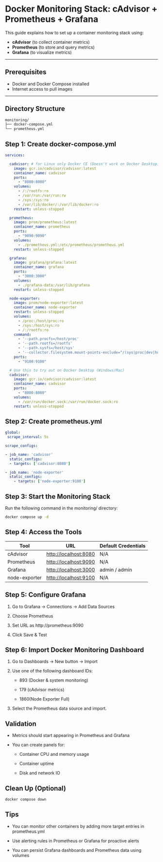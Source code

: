 # Docker Monitoring Stack: cAdvisor + Prometheus + Grafana

This guide explains how to set up a container monitoring stack using:

- **cAdvisor** (to collect container metrics)
- **Prometheus** (to store and query metrics)
- **Grafana** (to visualize metrics)

---

## Prerequisites

- Docker and Docker Compose installed
- Internet access to pull images

---

## Directory Structure

```bash
monitoring/
├── docker-compose.yml
└── prometheus.yml
```

## Step 1: Create docker-compose.yml

```yaml
services:

  cadvisor: # for Linux only Docker CE (Doesn't work on Docker Desktop)
    image: gcr.io/cadvisor/cadvisor:latest
    container_name: cadvisor
    ports:
      - "8080:8080"
    volumes:
      - /:/rootfs:ro
      - /var/run:/var/run:rw
      - /sys:/sys:ro
      - /var/lib/docker/:/var/lib/docker:ro
    restart: unless-stopped

  prometheus:
    image: prom/prometheus:latest
    container_name: prometheus
    ports:
      - "9090:9090"
    volumes:
      - ./prometheus.yml:/etc/prometheus/prometheus.yml
    restart: unless-stopped

  grafana:
    image: grafana/grafana:latest
    container_name: grafana
    ports:
      - "3000:3000"
    volumes:
      - ./grafana-data:/var/lib/grafana
    restart: unless-stopped

  node-exporter:
    image: prom/node-exporter:latest
    container_name: node-exporter
    restart: unless-stopped
    volumes:
      - /proc:/host/proc:ro
      - /sys:/host/sys:ro
      - /:/rootfs:ro
    command:
      - '--path.procfs=/host/proc'
      - '--path.rootfs=/rootfs'
      - '--path.sysfs=/host/sys'
      - '--collector.filesystem.mount-points-exclude=^/(sys|proc|dev|host|etc)($$|/)'
    ports:
      - "9100:9100"

```

```yaml
  # Use this to try out on Docker Desktop (Windows/Mac)
  cadvisor:
    image: gcr.io/cadvisor/cadvisor:latest
    container_name: cadvisor
    ports:
      - "8080:8080"
    volumes:
      - /var/run/docker.sock:/var/run/docker.sock:ro
    restart: unless-stopped
```



## Step 2: Create prometheus.yml

```yaml
global:
 scrape_interval: 5s

scrape_configs:

- job_name: 'cadvisor'
  static_configs:
  - targets: ['cadvisor:8080']

- job_name: 'node-exporter'
  static_configs:
    - targets: ['node-exporter:9100']
```

## Step 3: Start the Monitoring Stack

Run the following command in the monitoring/ directory:

```bash
docker compose up -d
```

## Step 4: Access the Tools

| Tool          | URL                                             | Default Credentials |
| ------------- | ----------------------------------------------- | ------------------- |
| cAdvisor      | [http://localhost:8080](http://localhost:8080/) | N/A                 |
| Prometheus    | [http://localhost:9090](http://localhost:9090/) | N/A                 |
| Grafana       | [http://localhost:3000](http://localhost:3000/) | admin / admin       |
| node-exporter | [http://localhost:9100](http://localhost:9100/) | N/A                 |

## Step 5: Configure Grafana

1. Go to Grafana → Connections → Add Data Sources

2. Choose Prometheus

3. Set URL as http://prometheus:9090

4. Click Save & Test

## Step 6: Import Docker Monitoring Dashboard

1. Go to Dashboards → New button → Import

2. Use one of the following dashboard IDs:
   
   - 893 (Docker & system monitoring)
   
   - 179 (cAdvisor metrics)
   
   - 1860(Node Exporter Full)

3. Select the Prometheus data source and import.

## Validation

- Metrics should start appearing in Prometheus and Grafana

- You can create panels for:
  
  - Container CPU and memory usage
  
  - Container uptime
  
  - Disk and network IO

## Clean Up (Optional)

```bash
docker compose down
```

## Tips

- You can monitor other containers by adding more target entries in prometheus.yml

- Use alerting rules in Prometheus or Grafana for proactive alerts

- You can persist Grafana dashboards and Prometheus data using volumes
